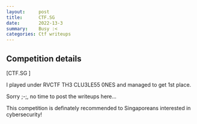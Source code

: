 ```yaml
---
layout:     post
title:      CTF.SG
date:       2022-13-3
summary:    Busy :<
categories: Ctf writeups
---
```

## Competition details
[CTF.SG ]

I played under RVCTF TH3 CLU3LE55 0NES and managed to get 1st place.

Sorry ;-;, no time to post the writeups here...

This competition is definately recommended to Singaporeans interested in cybersecurity!
